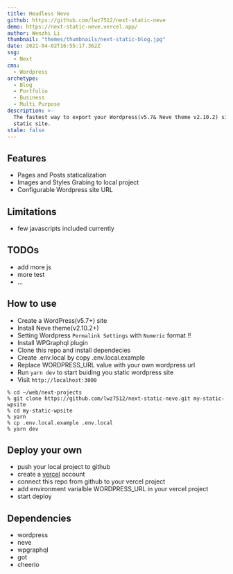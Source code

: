 ```yaml
---
title: Headless Neve
github: https://github.com/lwz7512/next-static-neve
demo: https://next-static-neve.vercel.app/
author: Wenzhi Li
thumbnail: "themes/thumbnails/next-static-blog.jpg"
date: 2021-04-02T16:55:17.362Z
ssg:
  - Next
cms:
  - Wordpress
archetype:
  - Blog
  - Portfolio
  - Business
  - Multi Purpose
description: >-
  The fastest way to export your Wordpress(v5.7& Neve theme v2.10.2) site as a
  static site.
stale: false
---
```


## Features

- Pages and Posts staticalization
- Images and Styles Grabing to local project
- Configurable Wordpress site URL

## Limitations

- few javascripts included currently

## TODOs

- add more js
- more test
- ...

## How to use

- Create a WordPress(v5.7+) site
- Install Neve theme(v2.10.2+)
- Setting Wordpress `Permalink Settings` with `Numeric` format !!
- Install WPGraphql plugin
- Clone this repo and install dependecies
- Create .env.local by copy .env.local.example
- Replace WORDPRESS_URL value with your own wordpress url
- Run `yarn dev` to start buiding you static wordpress site
- Visit `http://localhost:3000`

```
% cd ~/web/next-projects
% git clone https://github.com/lwz7512/next-static-neve.git my-static-wpsite
% cd my-static-wpsite
% yarn
% cp .env.local.example .env.local
% yarn dev
```

## Deploy your own

- push your local project to github
- create a [vercel](https://vercel.com/) account
- connect this repo from github to your vercel project
- add environment varialble WORDPRESS_URL in your vercel project
- start deploy

## Dependencies

- wordpress
- neve
- wpgraphql
- got
- cheerio
